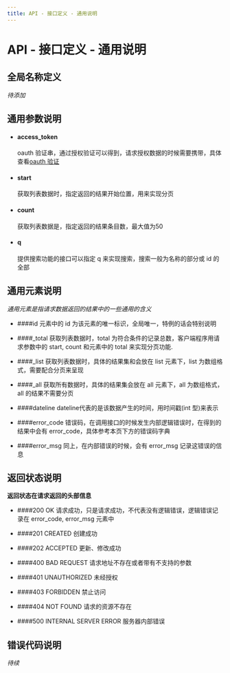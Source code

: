 ```yaml
---
title: API - 接口定义 - 通用说明
---
```


# API - 接口定义 - 通用说明

<h2 id="p1">全局名称定义</h2>
<em>待添加</em>


<h2 id="p2">通用参数说明</h2>

* #### access_token
	oauth 验证串，通过授权验证可以得到，请求授权数据的时候需要携带，具体查看[oauth 验证][apiOauth]
	
* #### start
	获取列表数据时，指定返回的结果开始位置，用来实现分页

* #### count
	获取列表数据是，指定返回的结果条目数，最大值为50

* #### q
	提供搜索功能的接口可以指定 q 来实现搜索，搜索一般为名称的部分或 id 的全部


<h2 id="p3">通用元素说明</h2>

<em> 通用元素是指请求数据返回的结果中的一些通用的含义 </em>

* ####id
	元素中的 id 为该元素的唯一标识，全局唯一，特例的话会特别说明

* ####_total
	获取列表数据时，total 为符合条件的记录总数，客户端程序用请求参数中的 start, count 和元素中的 total 来实现分页功能.

* ####_list
	获取列表数据时，具体的结果集和会放在 list 元素下，list 为数组格式，需要配合分页来呈现

* ####_all
	获取所有数据时，具体的结果集会放在 all 元素下，all 为数组格式，all 的结果不需要分页

* ####dateline
	dateline代表的是该数据产生的时间，用时间戳(int 型)来表示

* ####error_code
	错误码，在调用接口的时候发生内部逻辑错误时，在得到的结果中会有 error_code，具体参考本页下方的错误码字典

* ####error_msg
	同上，在内部错误的时候，会有 error_msg 记录这错误的信息

<h2 id="p4">返回状态说明</h2>

**返回状态在请求返回的头部信息**
	
* ####200 OK
	请求成功，只是请求成功，不代表没有逻辑错误，逻辑错误记录在 error_code, error_msg 元素中

* ####201 CREATED
	创建成功

* ####202 ACCEPTED
	更新、修改成功

* ####400 BAD REQUEST
	请求地址不存在或者带有不支持的参数

* ####401 UNAUTHORIZED
	未经授权

* ####403 FORBIDDEN
	禁止访问

* ####404 NOT FOUND
	请求的资源不存在

* ####500 INTERNAL SERVER ERROR
	服务器内部错误

<h2 id="p5">错误代码说明</h2>

<em>待续</em>

[apiOauth]: /trackmaster/v1/apiOauth/
